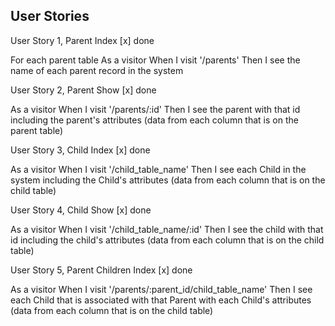 ## User Stories

 
User Story 1, Parent Index [x] done

For each parent table
As a visitor
When I visit '/parents'
Then I see the name of each parent record in the system

User Story 2, Parent Show [x] done

As a visitor
When I visit '/parents/:id'
Then I see the parent with that id including the parent's attributes
(data from each column that is on the parent table)

User Story 3, Child Index [x] done

As a visitor
When I visit '/child_table_name'
Then I see each Child in the system including the Child's attributes
(data from each column that is on the child table)

User Story 4, Child Show [x] done

As a visitor
When I visit '/child_table_name/:id'
Then I see the child with that id including the child's attributes
(data from each column that is on the child table)

User Story 5, Parent Children Index [x] done

As a visitor
When I visit '/parents/:parent_id/child_table_name'
Then I see each Child that is associated with that Parent with each Child's attributes
(data from each column that is on the child table)
